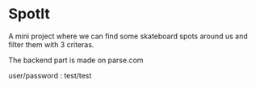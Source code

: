 SpotIt
======

A mini project where we can find some skateboard spots around us and filter them with 3 criteras.

The backend part is made on parse.com

user/password : test/test